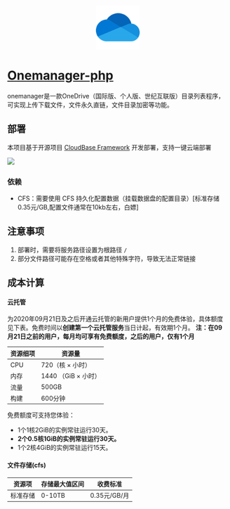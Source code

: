 <p align="center">
  <img height="100px" src="./logo.png" center />
</p>

# [Onemanager-php](https://github.com/qkqpttgf/OneManager-php)

onemanager是一款OneDrive（国际版、个人版、世纪互联版）目录列表程序，可实现上传下载文件，文件永久直链，文件目录加密等功能。

## 部署

本项目基于开源项目 [CloudBase Framework](https://github.com/Tencent/cloudbase-framework) 开发部署，支持一键云端部署

[![](https://main.qcloudimg.com/raw/67f5a389f1ac6f3b4d04c7256438e44f.svg)](https://console.cloud.tencent.com/tcb/env/index?action=CreateAndDeployCloudBaseProject&tdl_anchor=github&tdl_site=0&appUrl=https://github.com/glsname/onemanager/tree/main)


### 依赖

- CFS：需要使用 CFS 持久化配置数据（挂载数据盘的配置目录）[标准存储0.35元/GB,配置文件通常在10kb左右，白嫖]

## 注意事项

1. 部署时，需要将服务路径设置为根路径 `/`
2. 部分文件路径可能存在空格或者其他特殊字符，导致无法正常链接


## 成本计算

#### 云托管

为2020年09月21日及之后开通云托管的新用户提供1个月的免费体验，具体额度见下表。免费时间以**创建第一个云托管服务**当日计起，有效期1个月。
**注：在09月21日之前的用户，每月均可享有免费额度，之后的用户，仅有1个月**

| 资源细项 | 资源量              |
| -------- | ------------------- |
| CPU      | 720（核 × 小时）    |
| 内存     | 1440 （GiB × 小时） |
| 流量     | 500GB               |
| 构建     | 600分钟             |

 免费额度可支持您体验：
- 1个1核2GiB的实例常驻运行30天。
- **2个0.5核1GiB的实例常驻运行30天。**
- 1个2核4GiB的实例常驻运行15天。

#### 文件存储(cfs)
|资源项|存储最大值区间|收费标准|
| -------- | ------------------- | ------------------- |
|标准存储|0-10TB|0.35元/GB/月|
